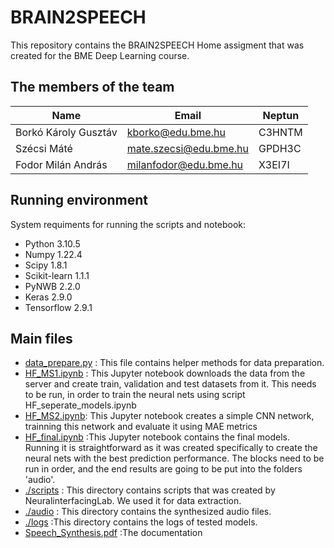 # BRAIN2SPEECH

This repository contains the BRAIN2SPEECH Home assigment that was created for the BME Deep Learning course.

## The members of the team


| Name                  | Email                   | Neptun|
| ----------------------| ----------------------- |-------|
| Borkó Károly Gusztáv  | kborko@edu.bme.hu       |C3HNTM |
| Szécsi Máté           | mate.szecsi@edu.bme.hu  |GPDH3C |
| Fodor Milán András    | milanfodor@edu.bme.hu   |X3EI7I |

## Running environment

System requiments for running the scripts and notebook:
- Python 3.10.5
- Numpy 1.22.4
- Scipy 1.8.1
- Scikit-learn 1.1.1
- PyNWB 2.2.0
- Keras 2.9.0
- Tensorflow 2.9.1

## Main files


- [data_prepare.py](https://github.com/MateSzecsi/BRAIN2SPEECH/blob/main/data_prepare.py) : This file contains helper methods for data preparation. 
- [HF_MS1.ipynb](https://github.com/MateSzecsi/BRAIN2SPEECH/blob/main/HF_MS1.ipynb)   : This Jupyter notebook downloads the data from the server and create train, validation and test datasets from it. This needs to be run, in order to train the neural nets using script HF_seperate_models.ipynb
- [HF_MS2.ipynb](https://github.com/MateSzecsi/BRAIN2SPEECH/blob/main/HF_MS2.ipynb): This Jupyter notebook creates a simple CNN network, trainning this network and evaluate it using MAE metrics
- [HF_final.ipynb](https://github.com/MateSzecsi/BRAIN2SPEECH/blob/main/HF_final.ipynb) :This Jupyter notebook contains the final models. Running it is straightforward as it was created specifically to create the neural nets with the best prediction performance. The blocks need to be run in order, and the end results are going to be put into the folders 'audio'.
- [./scripts](https://github.com/MateSzecsi/BRAIN2SPEECH/tree/main/scripts)       : This directory contains scripts that was created by NeuralinterfacingLab. We used it for data extraction.
- [./audio](https://github.com/MateSzecsi/BRAIN2SPEECH/tree/main/audio) : This directory contains the synthesized audio files.
- [./logs](https://github.com/MateSzecsi/BRAIN2SPEECH/tree/main/logs) :This directory contains the logs of tested models.
- [Speech_Synthesis.pdf](https://github.com/MateSzecsi/BRAIN2SPEECH/blob/main/Speech_Synthesis.pdf) :The documentation

